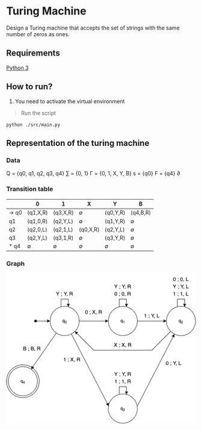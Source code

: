 # Turing Machine

Design a Turing machine that accepts the set of strings with the same number of zeros as ones.

## Requirements

[Python 3](https://www.python.org/downloads/) 

## How to run?

1. You need to activate the virtual environment

> Run the script 

```shell
python ./src/main.py
```
## Representation of the turing machine

### Data

Q = {q0, q1, q2, q3, q4}
∑ = {0, 1}
Γ = {0, 1, X, Y, B}
s = {q0}
F = {q4}
∂ 


### Transition table
|            | 0           | 1           | X          | Y          | B          |
| ---------- | ----------- | ----------- | ---------- | ---------- | ---------- |
| →  q0      | (q1,X,R)    | (q3,X,R)    | ∅          | (q0,Y,R)   | (q4,B,R)   |
|    q1      | (q1,0,R)    | (q2,Y,L)    | ∅          | (q1,Y,R)   | ∅          |
|    q2      | (q2,0,L)    | (q2,1,L)    | (q0,X,R)   | (q2,Y,L)   | ∅          |
|    q3      | (q2,Y,L)    | (q3,1,R)    | ∅          | (q3,Y,R)   | ∅          |
| *  q4      | ∅           | ∅           | ∅          | ∅          | ∅          |

### Graph 
![Graph](./.assets/graph.png "Graph")
